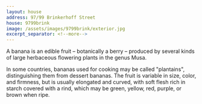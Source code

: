 ```yaml
---
layout: house
address: 97/99 Brinkerhoff Street
house: 9799brink
image: /assets/images/9799brink/exterior.jpg
excerpt_separator: <!--more-->
---
```

A banana is an edible fruit – botanically a berry – produced by several kinds
of large herbaceous flowering plants in the genus Musa.

<!--more-->

In some countries, bananas used for cooking may be called "plantains",
distinguishing them from dessert bananas. The fruit is variable in size, color,
and firmness, but is usually elongated and curved, with soft flesh rich in
starch covered with a rind, which may be green, yellow, red, purple, or brown
when ripe.
